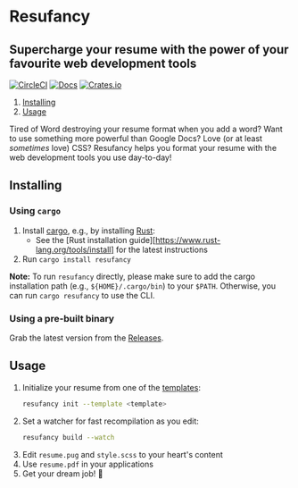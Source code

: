 # Resufancy
## Supercharge your resume with the power of your favourite web development tools

[![CircleCI](https://circleci.com/gh/iredelmeier/resufancy.svg?style=svg)](https://circleci.com/gh/iredelmeier/resufancy)
[![Docs](https://docs.rs/resufancy/badge.svg)](https://docs.rs/resufancy)
[![Crates.io](https://img.shields.io/crates/v/resufancy.svg)](https://crates.io/crates/resufancy)

1. [Installing](#installing)
1. [Usage](#usage)

Tired of Word destroying your resume format when you add a word? Want to use something more powerful than Google Docs? Love (or at least *sometimes* love) CSS? Resufancy helps you format your resume with the web development tools you use day-to-day!

## Installing

### Using `cargo`

1. Install [cargo](https://github.com/rust-lang/cargo/), e.g., by installing [Rust](https://www.rust-lang.org/):
     * See the [Rust installation guide][https://www.rust-lang.org/tools/install] for the latest instructions
1. Run `cargo install resufancy`

**Note:** To run `resufancy` directly, please make sure to add the cargo installation path (e.g., `${HOME}/.cargo/bin`) to your `$PATH`. Otherwise, you can run `cargo resufancy` to use the CLI.

### Using a pre-built binary

Grab the latest version from the [Releases](https://github.com/iredelmeier/resufancy/releases).

## Usage

1. Initialize your resume from one of the [templates](./templates):
    ```bash
    resufancy init --template <template>
    ```
1. Set a watcher for fast recompilation as you edit:
    ```bash
    resufancy build --watch
    ```
1. Edit `resume.pug` and `style.scss` to your heart's content
1. Use `resume.pdf` in your applications
1. Get your dream job! 🎉
